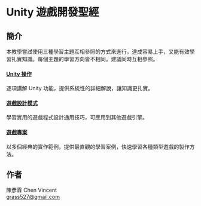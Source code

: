 # Unity 遊戲開發聖經

## 簡介
本教學嘗試使用三種學習主題互相參照的方式來進行，達成容易上手，又能有效學習扎實知識。每個主題的學習方向皆不相同。建議同時互相參照。

#### [Unity 操作](./basics/)
逐項講解 Unity 功能，提供系統性的詳細解說，讓知識更扎實。

#### [遊戲設計模式](./patterns/)
學習實用的遊戲程式設計通用技巧，可應用到其他遊戲引擎。

#### [遊戲專案](./project-list/)
以多個經典的實作範例，提供最直觀的學習案例，快速學習各種類型遊戲的製作方法。


## 作者
陳彥霖 Chen Vincent<br/>
grass527@gmail.com